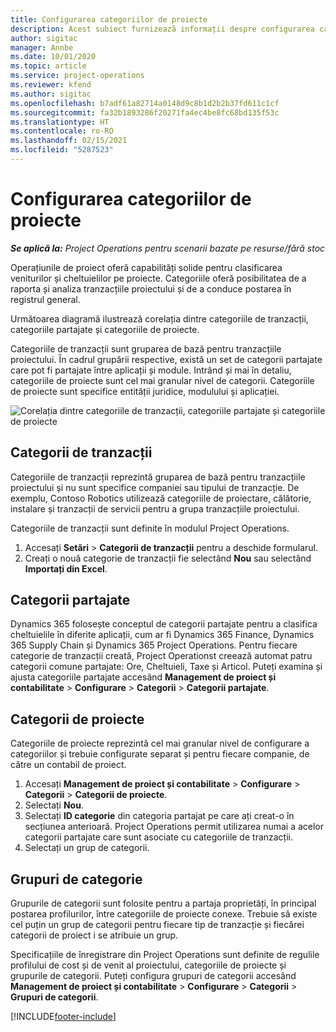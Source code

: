 ```yaml
---
title: Configurarea categoriilor de proiecte
description: Acest subiect furnizează informații despre configurarea categoriilor de proiect.
author: sigitac
manager: Annbe
ms.date: 10/01/2020
ms.topic: article
ms.service: project-operations
ms.reviewer: kfend
ms.author: sigitac
ms.openlocfilehash: b7adf61a82714a0148d9c8b1d2b2b37fd611c1cf
ms.sourcegitcommit: fa32b1893286f20271fa4ec4be8fc68bd135f53c
ms.translationtype: HT
ms.contentlocale: ro-RO
ms.lasthandoff: 02/15/2021
ms.locfileid: "5287523"
---
```

# <a name="configure-project-categories"></a>Configurarea categoriilor de proiecte

_**Se aplică la:** Project Operations pentru scenarii bazate pe resurse/fără stoc_

Operațiunile de proiect oferă capabilități solide pentru clasificarea veniturilor și cheltuielilor pe proiecte. Categoriile oferă posibilitatea de a raporta și analiza tranzacțiile proiectului și de a conduce postarea în registrul general.

Următoarea diagramă ilustrează corelația dintre categoriile de tranzacții, categoriile partajate și categoriile de proiecte. 

Categoriile de tranzacții sunt gruparea de bază pentru tranzacțiile proiectului. În cadrul grupării respective, există un set de categorii partajate care pot fi partajate între aplicații și module. Intrând și mai în detaliu, categoriile de proiecte sunt cel mai granular nivel de categorii. Categoriile de proiecte sunt specifice entității juridice, modulului și aplicației.

![Corelația dintre categoriile de tranzacții, categoriile partajate și categoriile de proiecte](media/project-categories.png)

## <a name="transaction-categories"></a>Categorii de tranzacții

Categoriile de tranzacții reprezintă gruparea de bază pentru tranzacțiile proiectului și nu sunt specifice companiei sau tipului de tranzacție. De exemplu, Contoso Robotics utilizează categoriile de proiectare, călătorie, instalare și tranzacții de servicii pentru a grupa tranzacțiile proiectului.

Categoriile de tranzacții sunt definite în modulul Project Operations. 
1. Accesați **Setări** \> **Categorii de tranzacții** pentru a deschide formularul. 
2. Creați o nouă categorie de tranzacții fie selectând **Nou** sau selectând **Importați din Excel**.

## <a name="shared-categories"></a>Categorii partajate

Dynamics 365 folosește conceptul de categorii partajate pentru a clasifica cheltuielile în diferite aplicații, cum ar fi Dynamics 365 Finance, Dynamics 365 Supply Chain și Dynamics 365 Project Operations. Pentru fiecare categorie de tranzacții creată, Project Operationst creează automat patru categorii comune partajate: Ore, Cheltuieli, Taxe și Articol. Puteți examina și ajusta categoriile partajate accesând **Management de proiect și contabilitate** \> **Configurare** \> **Categorii** \> **Categorii partajate**.

## <a name="project-categories"></a>Categorii de proiecte

Categoriile de proiecte reprezintă cel mai granular nivel de configurare a categoriilor și trebuie configurate separat și pentru fiecare companie, de către un contabil de proiect.

1. Accesați **Management de proiect și contabilitate** \> **Configurare** \> **Categorii** \> **Categorii de proiecte**.
2. Selectați **Nou**.
3. Selectați **ID categorie** din categoria partajat pe care ați creat-o în secțiunea anterioară. Project Operations permit utilizarea numai a acelor categorii partajate care sunt asociate cu categoriile de tranzacții.
4. Selectați un grup de categorii.

## <a name="category-groups"></a>Grupuri de categorie

Grupurile de categorii sunt folosite pentru a partaja proprietăți, în principal postarea profilurilor, între categoriile de proiecte conexe. Trebuie să existe cel puțin un grup de categorii pentru fiecare tip de tranzacție și fiecărei categorii de proiect i se atribuie un grup.

Specificațiile de înregistrare din Project Operations sunt definite de regulile profilului de cost și de venit al proiectului, categoriile de proiecte și grupurile de categorii. Puteți configura grupuri de categorii accesând **Management de proiect și contabilitate** \> **Configurare** \> **Categorii** \> **Grupuri de categorii**.


[!INCLUDE[footer-include](../includes/footer-banner.md)]